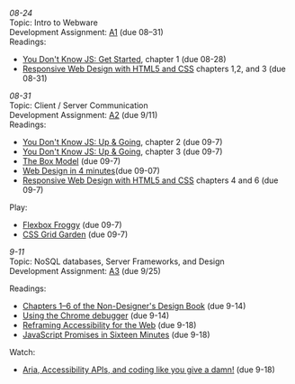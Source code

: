 *08-24*  
Topic: Intro to Webware  
Development Assignment: [A1](https://github.com/cs-4241-2023/a1-gettingstarted/blob/main/README.md) (due 08–31)  
Readings:  
- [You Don't Know JS: Get Started](https://github.com/getify/You-Dont-Know-JS/blob/2nd-ed/get-started/ch1.md), chapter 1 (due 08-28)  
- [Responsive Web Design with HTML5 and CSS](https://learning.oreilly.com/library/view/responsive-web-design/9781803242712/) chapters 1,2, and 3 (due 08-31)  

*08-31*  
Topic: Client / Server Communication  
Development Assignment: [A2](https://github.com/cs-4241-2023/shortstack/blob/main/README.md) (due 9/11)  
Readings:  
- [You Don't Know JS: Up & Going](https://github.com/getify/You-Dont-Know-JS/blob/2nd-ed/get-started/ch2.md), chapter 2 (due 09-7)
- [You Don't Know JS: Up & Going](https://github.com/getify/You-Dont-Know-JS/blob/2nd-ed/get-started/ch3.md), chapter 3 (due 09-7)
- [The Box Model](https://developer.mozilla.org/en-US/docs/Learn/CSS/Building_blocks/The_box_model) (due 09-7)
- [Web Design in 4 minutes](https://jgthms.com/web-design-in-4-minutes/)(due 09-07)
- [Responsive Web Design with HTML5 and CSS](https://learning.oreilly.com/library/view/responsive-web-design/9781839211560/) chapters 4 and 6 (due 09-7) 

Play:  
- [Flexbox Froggy](https://flexboxfroggy.com/) (due 09-7)
- [CSS Grid Garden](https://cssgridgarden.com/) (due 09-7)

*9-11*  
Topic: NoSQL databases, Server Frameworks, and Design  
Development Assignment: [A3](https://github.com/cs-4241-2023/a3-persistence) (due 9/25)

Readings:
- [Chapters 1–6 of the Non-Designer's Design Book](https://wpi.primo.exlibrisgroup.com/discovery/fulldisplay?docid=alma9936728683104746&context=L&vid=01WPI_INST:Default&lang=en&search_scope=MyInst_and_CI&adaptor=Local%20Search%20Engine&tab=Everything&query=any,contains,non-designers%20design%20book) (due 9-14)
- [Using the Chrome debugger](https://developer.chrome.com/docs/devtools/javascript/) (due 9-14)
- [Reframing Accessibility for the Web](https://alistapart.com/article/reframing-accessibility-for-the-web/) (due 9-18)
- [JavaScript Promises in Sixteen Minutes](https://medium.com/quick-code/javascript-promises-in-twenty-minutes-3aac5b65b887) (due 9-18)  
  
Watch:  
- [Aria, Accessibility APIs, and coding like you give a damn!](https://www.youtube.com/watch?v=qdB8SRhqvFc) (due 9-18)
